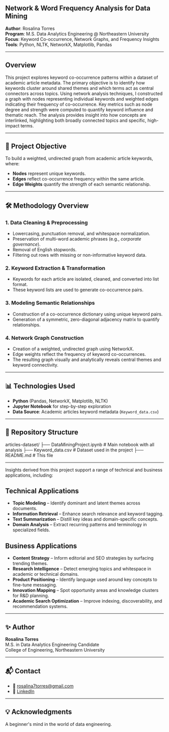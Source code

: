 
## Network & Word Frequency Analysis for Data Mining

**Author**: Rosalina Torres  
**Program**: M.S. Data Analytics Engineering @ Northeastern University  
**Focus**: Keyword Co-occurrence, Network Graphs, and Frequency Insights  
**Tools**: Python, NLTK, NetworkX, Matplotlib, Pandas

---

## Overview

This project explores keyword co-occurrence patterns within a dataset of academic article metadata. The primary objective is to identify how keywords cluster around shared themes and which terms act as central connectors across topics. Using network analysis techniques, I constructed a graph with nodes representing individual keywords and weighted edges indicating their frequency of co-occurrence. Key metrics such as node degree and strength were computed to quantify keyword influence and thematic reach. The analysis provides insight into how concepts are interlinked, highlighting both broadly connected topics and specific, high-impact terms.

---

## 🚀 Project Objective

To build a weighted, undirected graph from academic article keywords, where:

- **Nodes** represent unique keywords.
- **Edges** reflect co-occurrence frequency within the same article.
- **Edge Weights** quantify the strength of each semantic relationship.

---

## 🛠️ Methodology Overview

### 1. **Data Cleaning & Preprocessing**
- Lowercasing, punctuation removal, and whitespace normalization.
- Preservation of multi-word academic phrases (e.g., *corporate governance*).
- Removal of English stopwords.
- Filtering out rows with missing or non-informative keyword data.

### 2. **Keyword Extraction & Transformation**
- Keywords for each article are isolated, cleaned, and converted into list format.
- These keyword lists are used to generate co-occurrence pairs.

### 3. **Modeling Semantic Relationships**
- Construction of a co-occurrence dictionary using unique keyword pairs.
- Generation of a symmetric, zero-diagonal adjacency matrix to quantify relationships.

### 4. **Network Graph Construction**
- Creation of a weighted, undirected graph using NetworkX.
- Edge weights reflect the frequency of keyword co-occurrences.
- The resulting graph visually and analytically reveals central themes and keyword connectivity.

---

## 📊 Technologies Used

- **Python** (Pandas, NetworkX, Matplotlib, NLTK)
- **Jupyter Notebook** for step-by-step exploration
- **Data Source**: Academic articles keyword metadata (`Keyword_data.csv`)

---

## 📁 Repository Structure

articles-dataset/
├── DataMiningProject.ipynb      # Main notebook with all analysis
├── Keyword_data.csv             # Dataset used in the project
├── README.md                    # This file

---

Insights derived from this project support a range of technical and business applications, including:

## **Technical Applications**
- **Topic Modeling** – Identify dominant and latent themes across documents.  
- **Information Retrieval** – Enhance search relevance and keyword tagging.  
- **Text Summarization** – Distill key ideas and domain-specific concepts.  
- **Domain Analysis** – Extract recurring patterns and terminology in specialized fields.

## **Business Applications**
- **Content Strategy** – Inform editorial and SEO strategies by surfacing trending themes.  
- **Research Intelligence** – Detect emerging topics and whitespace in academic or technical domains.  
- **Product Positioning** – Identify language used around key concepts to fine-tune messaging.  
- **Innovation Mapping** – Spot opportunity areas and knowledge clusters for R&D planning.  
- **Academic Search Optimization** – Improve indexing, discoverability, and recommendation systems.

---

## ✨ Author  
**Rosalina Torres**  
M.S. in Data Analytics Engineering Candidate  
College of Engineering, Northeastern University  

---

## 📬 Contact

- 📧 [rosalina7torres@gmail.com](mailto:rosalina7torres@gmail.com)  
- 🔗 [LinkedIn](https://www.linkedin.com/in/rosalina2)

---

## 💡 Acknowledgments

A beginner's mind in the world of data engineering.
